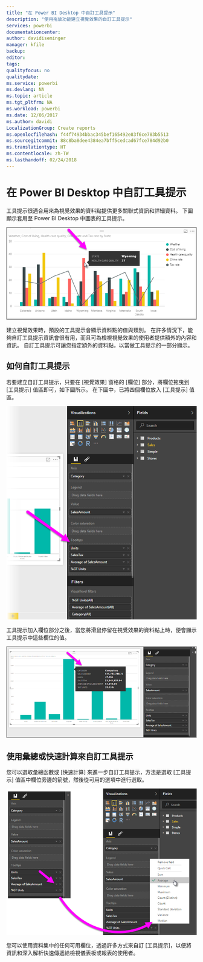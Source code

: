 ```yaml
---
title: "在 Power BI Desktop 中自訂工具提示"
description: "使用拖放功能建立視覺效果的自訂工具提示"
services: powerbi
documentationcenter: 
author: davidiseminger
manager: kfile
backup: 
editor: 
tags: 
qualityfocus: no
qualitydate: 
ms.service: powerbi
ms.devlang: NA
ms.topic: article
ms.tgt_pltfrm: NA
ms.workload: powerbi
ms.date: 12/06/2017
ms.author: davidi
LocalizationGroup: Create reports
ms.openlocfilehash: f44f74934bbac345bef165492e83f6ce783b5513
ms.sourcegitcommit: 88c8ba8dee4384ea7bff5cedcad67fce784d92b0
ms.translationtype: HT
ms.contentlocale: zh-TW
ms.lasthandoff: 02/24/2018
---
```

# <a name="customizing-tooltips-in-power-bi-desktop"></a>在 Power BI Desktop 中自訂工具提示
工具提示很適合用來為視覺效果的資料點提供更多關聯式資訊和詳細資料。 下圖顯示套用至 Power BI Desktop 中圖表的工具提示。

![](media/desktop-custom-tooltips/custom-tooltips_1.png)

建立視覺效果時，預設的工具提示會顯示資料點的值與類別。 在許多情況下，能夠自訂工具提示資訊會很有用，而且可為檢視視覺效果的使用者提供額外的內容和資訊。 自訂工具提示可讓您指定額外的資料點，以當做工具提示的一部分顯示。

## <a name="how-to-customize-tooltips"></a>如何自訂工具提示
若要建立自訂工具提示，只要在 [視覺效果] 窗格的 [欄位] 部分，將欄位拖曳到 [工具提示] 值區即可，如下圖所示。 在下圖中，已將四個欄位放入 [工具提示] 值區。

![](media/desktop-custom-tooltips/custom-tooltips_2.png)

工具提示加入欄位部分之後，當您將滑鼠停留在視覺效果的資料點上時，便會顯示工具提示中這些欄位的值。

![](media/desktop-custom-tooltips/custom-tooltips_3.png)

## <a name="customizing-tooltips-with-aggregation-or-quick-calcs"></a>使用彙總或快速計算來自訂工具提示
您可以選取彙總函數或 [快速計算] 來進一步自訂工具提示，方法是選取 [工具提示] 值區中欄位旁邊的箭號，然後從可用的選項中進行選取。

![](media/desktop-custom-tooltips/custom-tooltips_4.png)

您可以使用資料集中的任何可用欄位，透過許多方式來自訂 [工具提示]，以便將資訊和深入解析快速傳遞給檢視儀表板或報表的使用者。

